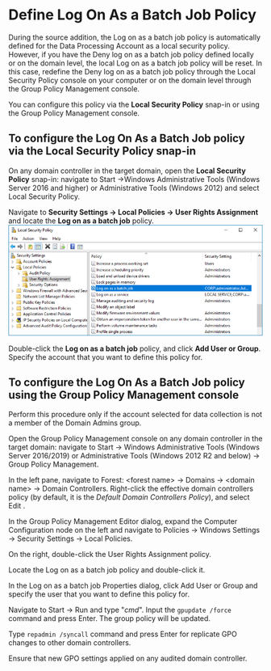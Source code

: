 # Define Log On As a Batch Job Policy

During the source addition, the Log on as a batch job policy is automatically defined for the Data Processing Account as a local security policy. However, if you have the Deny log on as a batch job policy defined locally or on the domain level, the local Log on as a batch job policy will be reset. In this case, redefine the Deny log on as a batch job policy through the Local Security Policy console on your computer or on the domain level through the Group Policy Management console.

You can configure this policy via the **Local Security Policy** snap-in or using the Group Policy Management console. 

## To configure the Log On As a Batch Job policy via the **Local Security Policy** snap-in

On any domain controller in the target domain, open the **Local Security Policy** snap-in: navigate to Start →Windows Administrative Tools (Windows Server 2016 and higher) or Administrative Tools (Windows 2012) and select Local Security Policy.

Navigate to **Security Settings → Local Policies → User Rights Assignment** and locate the **Log on as a batch job** policy.![](../../../../Resources/Images/1Secure/ManualConfig_WS_Logonasbatch.png)

Double-click the **Log on as a batch job** policy, and click **Add User or Group**. Specify the account that you want to define this policy for.

## To configure the Log On As a Batch Job policy using the Group Policy Management console

Perform this procedure only if the account selected for data collection is not a member of the Domain Admins group.

Open the Group Policy Management console on any domain controller in the target domain: navigate to Start → Windows Administrative Tools (Windows Server 2016/2019) or Administrative Tools (Windows 2012 R2 and below) → Group Policy Management.

In the left pane, navigate to Forest: &lt;forest name&gt; → Domains → &lt;domain name&gt; → Domain Controllers. Right-click the effective domain controllers policy (by default, it is the *Default Domain Controllers Policy*), and select Edit .

In the Group Policy Management Editor dialog, expand the Computer Configuration node on the left and navigate to Policies → Windows Settings → Security Settings → Local Policies.

On the right, double-click the User Rights Assignment policy.

Locate the Log on as a batch job policy and double-click it.

In the Log on as a batch job Properties dialog, click Add User or Group and specify the user that you want to define this policy for.

Navigate to Start → Run and type "*cmd*". Input the `gpupdate /force` command and press Enter. The group policy will be updated.

Type `repadmin /syncall` command and press Enter for replicate GPO changes to other domain controllers.

Ensure that new GPO settings applied on any audited domain controller.